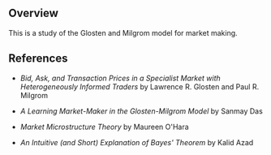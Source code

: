 ## Overview

This is a study of the Glosten and Milgrom model for market making.

## References

* *Bid, Ask, and Transaction Prices in a Specialist Market with Heterogeneously Informed Traders* by Lawrence R. Glosten and Paul R. Milgrom

* *A Learning Market-Maker in the Glosten-Milgrom Model* by Sanmay Das

* *Market Microstructure Theory* by Maureen O'Hara

* *An Intuitive (and Short) Explanation of Bayes' Theorem* by Kalid Azad
